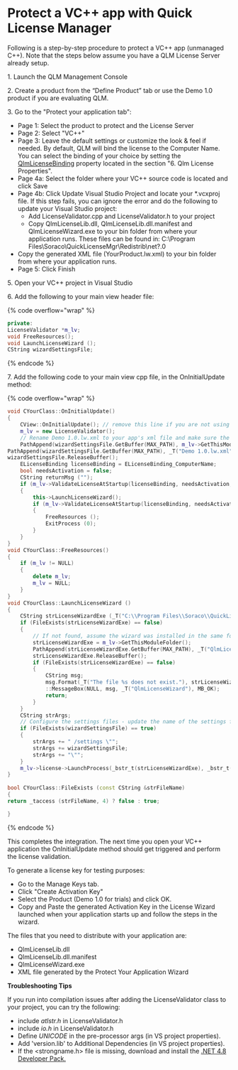 # Protect a VC++ app with Quick License Manager

Following is a step-by-step procedure to protect a VC++ app (unmanaged C++). Note that the steps below assume you have a QLM License Server already setup.

1\. Launch the QLM Management Console

2\. Create a product from the “Define Product” tab or use the Demo 1.0 product if you are evaluating QLM.&#x20;

3\. Go to the "Protect your application tab":

* Page 1: Select the product to protect and the License Server
* Page 2: Select "VC++"
* Page 3: Leave the default settings or customize the look & feel if needed. By default, QLM will bind the license to the Computer Name. You can select the binding of your choice by setting the [QlmLicenseBinding](https://support.soraco.co/hc/en-us/articles/360001183583-QlmLicense-LicenseBinding) property located in the section "6. Qlm License Properties".
* Page 4a: Select the folder where your VC++ source code is located and click Save
* Page 4b: Click Update Visual Studio Project and locate your \*.vcxproj file. If this step fails, you can ignore the error and do the following to update your Visual Studio project:
  * Add LicenseValidator.cpp and LicenseValidator.h to your project
  * Copy QlmLicenseLib.dll, QlmLicenseLib.dll.manifest and QlmLicenseWizard.exe to your bin folder from where your application runs. These files can be found in: C:\Program Files\Soraco\QuickLicenseMgr\Redistrib\net?.0
* Copy the generated XML file (YourProduct.lw.xml) to your bin folder from where your application runs.
* Page 5: Click Finish

5\. Open your VC++ project in Visual Studio

6\. Add the following to your main view header file:

{% code overflow="wrap" %}
```cpp
private:
LicenseValidator *m_lv;
void FreeResources();
void LaunchLicenseWizard ();
CString wizardSettingsFile; 
```
{% endcode %}



7\. Add the following code to your main view cpp file, in the OnInitialUpdate method:

{% code overflow="wrap" %}
```cpp
void CYourClass::OnInitialUpdate()
{
    CView::OnInitialUpdate(); // remove this line if you are not using a Windowed app.
    m_lv = new LicenseValidator();
    // Rename Demo 1.0.lw.xml to your app's xml file and make sure the file is copied to the binary folder
    PathAppend(wizardSettingsFile.GetBuffer(MAX_PATH), m_lv->GetThisModuleFolder());
PathAppend(wizardSettingsFile.GetBuffer(MAX_PATH), _T("Demo 1.0.lw.xml"));
wizardSettingsFile.ReleaseBuffer();
    ELicenseBinding licenseBinding = ELicenseBinding_ComputerName;
    bool needsActivation = false;
    CString returnMsg ("");
    if (m_lv->ValidateLicenseAtStartup(licenseBinding, needsActivation, returnMsg) == FALSE)
    {
        this->LaunchLicenseWizard();
        if (m_lv->ValidateLicenseAtStartup(licenseBinding, needsActivation, returnMsg) == FALSE)
        {
            FreeResources ();
            ExitProcess (0);
        }
    }
}
void CYourClass::FreeResources()
{
    if (m_lv != NULL)
    {
        delete m_lv;
        m_lv = NULL;
    }
}
void CYourClass::LaunchLicenseWizard ()
{
    CString strLicenseWizardExe (_T("C:\\Program Files\\Soraco\\QuickLicenseMgr\\QlmLicenseWizard.exe"));
    if (FileExists(strLicenseWizardExe) == false)
    {
        // If not found, assume the wizard was installed in the same folder as the current app/module
        strLicenseWizardExe = m_lv->GetThisModuleFolder();
        PathAppend(strLicenseWizardExe.GetBuffer(MAX_PATH), _T("QlmLicenseWizard.exe"));
        strLicenseWizardExe.ReleaseBuffer();
        if (FileExists(strLicenseWizardExe) == false)
        {
            CString msg;
            msg.Format(_T("The file %s does not exist."), strLicenseWizardExe);
            ::MessageBox(NULL, msg, _T("QlmLicenseWizard"), MB_OK);
            return;
        }
    }
    CString strArgs;
    // Configure the settings files - update the name of the settings file below
    if (FileExists(wizardSettingsFile) == true)
    {
        strArgs += " /settings \"";
        strArgs += wizardSettingsFile;
        strArgs += "\"";
    }
    m_lv->license->LaunchProcess(_bstr_t(strLicenseWizardExe), _bstr_t(strArgs), VARIANT_TRUE, VARIANT_TRUE);
}
 
bool CYourClass::FileExists (const CString &strFileName)
{
return _taccess (strFileName, 4) ? false : true;

}
```
{% endcode %}

&#x20;

This completes the integration. The next time you open your VC++ application the OnInitialUpdate method should get triggered and perform the license validation.&#x20;

To generate a license key for testing purposes:

* Go to the Manage Keys tab.
* Click "Create Activation Key"
* Select the Product (Demo 1.0 for trials) and click OK.
* Copy and Paste the generated Activation Key in the License Wizard launched when your application starts up and follow the steps in the wizard.

The files that you need to distribute with your application are:

* QlmLicenseLib.dll
* QlmLicenseLib.dll.manifest
* QlmLicenseWizard.exe
* XML file generated by the Protect Your Application Wizard

**Troubleshooting Tips**

If you run into compilation issues after adding the LicenseValidator class to your project, you can try the following:

* include _atlstr.h_ in LicenseValidator.h
* include _io.h_ in LicenseValidator.h
* Define _UNICODE_ in the pre-processor args (in VS project properties).
* Add 'version.lib' to Additional Dependencies (in VS project properties).
* If the \<strongname.h> file is missing, download and install the [.NET 4.8 Developer Pack.](https://dotnet.microsoft.com/en-us/download/dotnet-framework/net48)
